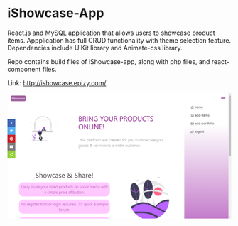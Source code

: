 # iShowcase-App
React.js and MySQL application that allows users to showcase product items. Appplication has full CRUD functionality with theme selection feature. Dependencies include UIKit library and Animate-css library.

Repo contains build files of iShowcase-app, along with php files, and react-component files.


Link: http://ishowcase.epizy.com/

![](ishowcase.png)
